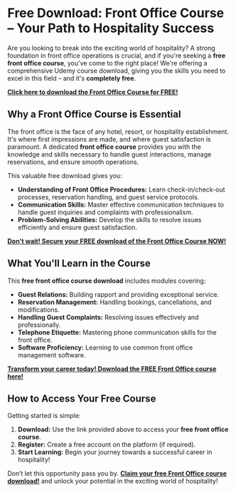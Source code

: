 # Free Download: Front Office Course – Your Path to Hospitality Success

Are you looking to break into the exciting world of hospitality? A strong foundation in front office operations is crucial, and if you're seeking a **free front office course**, you've come to the right place! We're offering a comprehensive Udemy course download, giving you the skills you need to excel in this field – and it's **completely free**.

[**Click here to download the Front Office Course for FREE!**](https://udemywork.com/front-office-course)

## Why a Front Office Course is Essential

The front office is the face of any hotel, resort, or hospitality establishment. It's where first impressions are made, and where guest satisfaction is paramount.  A dedicated **front office course** provides you with the knowledge and skills necessary to handle guest interactions, manage reservations, and ensure smooth operations.

This valuable free download gives you:

*   **Understanding of Front Office Procedures:** Learn check-in/check-out processes, reservation handling, and guest service protocols.
*   **Communication Skills:** Master effective communication techniques to handle guest inquiries and complaints with professionalism.
*   **Problem-Solving Abilities:** Develop the skills to resolve issues efficiently and ensure guest satisfaction.

[**Don't wait! Secure your FREE download of the Front Office Course NOW!**](https://udemywork.com/front-office-course)

## What You'll Learn in the Course

This **free front office course download** includes modules covering:

*   **Guest Relations:** Building rapport and providing exceptional service.
*   **Reservation Management:** Handling bookings, cancellations, and modifications.
*   **Handling Guest Complaints:** Resolving issues effectively and professionally.
*   **Telephone Etiquette:** Mastering phone communication skills for the front office.
*   **Software Proficiency:** Learning to use common front office management software.

[**Transform your career today! Download the FREE Front Office course here!**](https://udemywork.com/front-office-course)

## How to Access Your Free Course

Getting started is simple:

1.  **Download:** Use the link provided above to access your **free front office course**.
2.  **Register:** Create a free account on the platform (if required).
3.  **Start Learning:** Begin your journey towards a successful career in hospitality!

Don’t let this opportunity pass you by. **[Claim your free Front Office course download!](https://udemywork.com/front-office-course)** and unlock your potential in the exciting world of hospitality!
